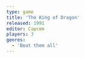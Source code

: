 ```yaml
---
type: game
title: 'The King of Dragon'
released: 1991
editor: Capcom
players: 3
genres:
  - 'Beat them all'
---
```

